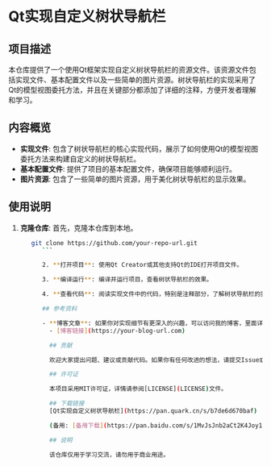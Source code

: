 # Qt实现自定义树状导航栏

## 项目描述

本仓库提供了一个使用Qt框架实现自定义树状导航栏的资源文件。该资源文件包括实现文件、基本配置文件以及一些简单的图片资源。树状导航栏的实现采用了Qt的模型视图委托方法，并且在关键部分都添加了详细的注释，方便开发者理解和学习。

## 内容概览

- **实现文件**: 包含了树状导航栏的核心实现代码，展示了如何使用Qt的模型视图委托方法来构建自定义的树状导航栏。
- **基本配置文件**: 提供了项目的基本配置文件，确保项目能够顺利运行。
- **图片资源**: 包含了一些简单的图片资源，用于美化树状导航栏的显示效果。

## 使用说明

1. **克隆仓库**: 首先，克隆本仓库到本地。
   ```bash
      git clone https://github.com/your-repo-url.git
         ```

         2. **打开项目**: 使用Qt Creator或其他支持Qt的IDE打开项目文件。

         3. **编译运行**: 编译并运行项目，查看树状导航栏的效果。

         4. **查看代码**: 阅读实现文件中的代码，特别是注释部分，了解树状导航栏的实现细节。

         ## 参考资料

         - **博客文章**: 如果你对实现细节有更深入的兴趣，可以访问我的博客，里面详细介绍了树状导航栏的实现过程。
           - [博客链接](https://your-blog-url.com)

           ## 贡献

           欢迎大家提出问题、建议或贡献代码。如果你有任何改进的想法，请提交Issue或Pull Request。

           ## 许可证

           本项目采用MIT许可证，详情请参阅[LICENSE](LICENSE)文件。

           ## 下载链接
           [Qt实现自定义树状导航栏](https://pan.quark.cn/s/b7de6d670baf) 

           (备用: [备用下载](https://pan.baidu.com/s/1MvJsJnb2aCt2K4Joy1bGGw?pwd=zixd))

           ## 说明

           该仓库仅用于学习交流，请勿用于商业用途。
